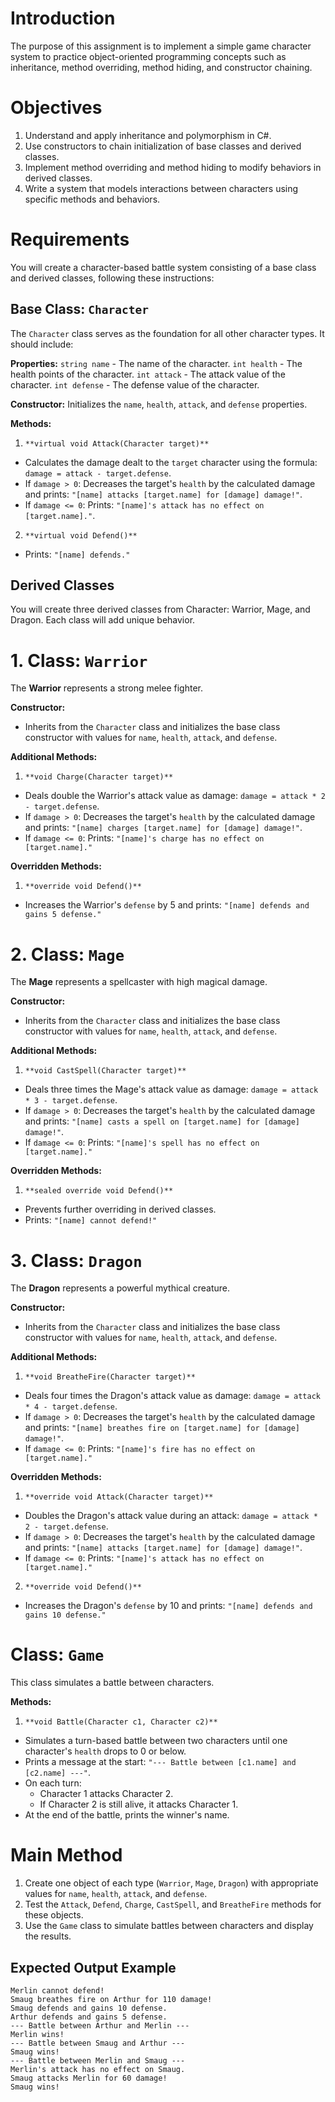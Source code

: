 # Introduction
The purpose of this assignment is to implement a simple game character system to practice object-oriented programming concepts such as inheritance, method overriding, method hiding, and constructor chaining.

# Objectives
1. Understand and apply inheritance and polymorphism in C#.
2. Use constructors to chain initialization of base classes and derived classes.
3. Implement method overriding and method hiding to modify behaviors in derived classes.
4. Write a system that models interactions between characters using specific methods and behaviors.

# Requirements
You will create a character-based battle system consisting of a base class and derived classes, following these instructions:

## Base Class: `Character`
The `Character` class serves as the foundation for all other character types. It should include:

**Properties:**
`string name` - The name of the character.
`int health` - The health points of the character.
`int attack` - The attack value of the character.
`int defense` - The defense value of the character.

**Constructor:**
Initializes the `name`, `health`, `attack`, and `defense` properties.

**Methods:**
1. `**virtual void Attack(Character target)**`
- Calculates the damage dealt to the `target` character using the formula:
`damage = attack - target.defense`.
- If `damage > 0`: Decreases the target's `health` by the calculated damage and prints:
`"[name] attacks [target.name] for [damage] damage!"`.
- If `damage <= 0`: Prints:
`"[name]'s attack has no effect on [target.name]."`.

2. `**virtual void Defend()**`
- Prints:
`"[name] defends."`

## Derived Classes
You will create three derived classes from Character: Warrior, Mage, and Dragon. Each class will add unique behavior.

# 1. Class: `Warrior`
The **Warrior** represents a strong melee fighter.

**Constructor:**
- Inherits from the `Character` class and initializes the base class constructor with values for `name`, `health`, `attack`, and `defense`.

**Additional Methods:**
1. `**void Charge(Character target)**`
- Deals double the Warrior's attack value as damage:
`damage = attack * 2 - target.defense`.
- If `damage > 0`: Decreases the target's `health` by the calculated damage and prints:
`"[name] charges [target.name] for [damage] damage!"`.
- If `damage <= 0`: Prints:
`"[name]'s charge has no effect on [target.name]."`

**Overridden Methods:**
1. `**override void Defend()**`
- Increases the Warrior's `defense` by 5 and prints:
`"[name] defends and gains 5 defense."`

# 2. Class: `Mage`
The **Mage** represents a spellcaster with high magical damage.

**Constructor:**
- Inherits from the `Character` class and initializes the base class constructor with values for `name`, `health`, `attack`, and `defense`.

**Additional Methods:**
1. `**void CastSpell(Character target)**`
- Deals three times the Mage's attack value as damage:
`damage = attack * 3 - target.defense`.
- If `damage > 0`: Decreases the target's `health` by the calculated damage and prints:
`"[name] casts a spell on [target.name] for [damage] damage!"`.
- If `damage <= 0`: Prints:
`"[name]'s spell has no effect on [target.name]."`

**Overridden Methods:**
1. `**sealed override void Defend()**`
- Prevents further overriding in derived classes.
- Prints:
`"[name] cannot defend!"`

# 3. Class: `Dragon`
The **Dragon** represents a powerful mythical creature.

**Constructor:**
- Inherits from the `Character` class and initializes the base class constructor with values for `name`, `health`, `attack`, and `defense`.

**Additional Methods:**
1. `**void BreatheFire(Character target)**`
- Deals four times the Dragon's attack value as damage:
`damage = attack * 4 - target.defense`.
- If `damage > 0`: Decreases the target's `health` by the calculated damage and prints:
`"[name] breathes fire on [target.name] for [damage] damage!"`.
- If `damage <= 0`: Prints:
`"[name]'s fire has no effect on [target.name]."`

**Overridden Methods:**
1. `**override void Attack(Character target)**`
- Doubles the Dragon's attack value during an attack:
`damage = attack * 2 - target.defense`.
- If `damage > 0`: Decreases the target's `health` by the calculated damage and prints:
`"[name] attacks [target.name] for [damage] damage!"`.
- If `damage <= 0`: Prints:
`"[name]'s attack has no effect on [target.name]."`

2. `**override void Defend()**`
- Increases the Dragon's `defense` by 10 and prints:
`"[name] defends and gains 10 defense."`

# Class: `Game`
This class simulates a battle between characters.

**Methods:**
1. `**void Battle(Character c1, Character c2)**`
- Simulates a turn-based battle between two characters until one character's `health` drops to 0 or below.
- Prints a message at the start:
`"--- Battle between [c1.name] and [c2.name] ---"`.
- On each turn:
  - Character 1 attacks Character 2.
  - If Character 2 is still alive, it attacks Character 1.
- At the end of the battle, prints the winner's name.

# Main Method
1. Create one object of each type (`Warrior`, `Mage`, `Dragon`) with appropriate values for `name`, `health`, `attack`, and `defense`.
2. Test the `Attack`, `Defend`, `Charge`, `CastSpell`, and `BreatheFire` methods for these objects.
3. Use the `Game` class to simulate battles between characters and display the results.

## Expected Output Example
```Arthur attacks Merlin for 15 damage!
Merlin cannot defend!
Smaug breathes fire on Arthur for 110 damage!
Smaug defends and gains 10 defense.
Arthur defends and gains 5 defense.
--- Battle between Arthur and Merlin ---
Merlin wins!
--- Battle between Smaug and Arthur ---
Smaug wins!
--- Battle between Merlin and Smaug ---
Merlin's attack has no effect on Smaug.
Smaug attacks Merlin for 60 damage!
Smaug wins!
```

